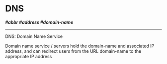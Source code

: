 # DNS

***\#abbr \#address \#domain-name***

---

DNS: Domain Name Service

Domain name service / servers hold the domain-name and associated IP address, and can redirect users from the URL domain-name to the appropriate IP address
